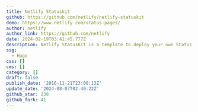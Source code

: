 ```yaml
---
title: Netlify Statuskit
github: https://github.com/netlify/netlify-statuskit
demo: https://www.netlify.com/status-pages/
author: netlify
author_link: https://github.com/netlify
date: 2024-02-19T03:41:45.777Z
description: Netlify StatusKit is a template to deploy your own Status pages on Netlify.
ssg:
  - Hugo
css: []
cms: []
category: []
draft: false
publish_date: '2016-11-21T23:00:13Z'
update_date: '2024-08-07T02:40:22Z'
github_star: 238
github_fork: 41
---
```

